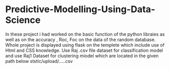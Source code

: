# Predictive-Modelling-Using-Data-Science
In these project i had worked on the basic function of the python libraies as well as on the accuracy , Roc, Foc  on the data of the random database. Whole project is displayed using flask on the templete  which include use of Html and CSS knowledge.
Use Raj .csv file dataset for classification model and use Raj1 Dataset for clustering miodel which are located in the  given path below
ststic/upload/.....csv
